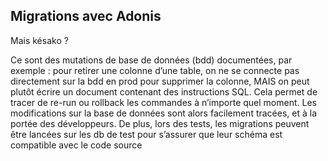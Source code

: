 ## Migrations avec Adonis

Mais késako ?

Ce sont des mutations de base de données (bdd) documentées, par exemple : pour retirer une 
colonne d’une table, on ne se connecte pas directement sur la bdd en prod pour supprimer la colonne, MAIS on peut plutôt écrire un document contenant des instructions SQL. Cela permet de tracer de re-run ou rollback les commandes à n’importe quel moment. Les modifications sur la base de données sont alors facilement tracées, et à la portée des développeurs. De plus, lors des tests, les migrations peuvent être lancées sur les db de test pour s’assurer que leur schéma est compatible avec le code source
